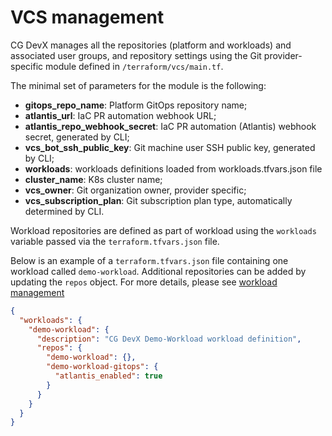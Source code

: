 # VCS management

CG DevX manages all the repositories (platform and workloads) and associated user groups,
and repository settings using the Git provider-specific module defined in `/terraform/vcs/main.tf`.

The minimal set of parameters for the module is the following:

- **gitops_repo_name**: Platform GitOps repository name;
- **atlantis_url**: IaC PR automation webhook URL;
- **atlantis_repo_webhook_secret**: IaC PR automation (Atlantis) webhook secret, generated by CLI;
- **vcs_bot_ssh_public_key**: Git machine user SSH public key, generated by CLI;
- **workloads**: workloads definitions loaded from workloads.tfvars.json file
- **cluster_name**: K8s cluster name;
- **vcs_owner**: Git organization owner, provider specific;
- **vcs_subscription_plan**: Git subscription plan type, automatically determined by CLI.

Workload repositories are defined as part of workload
using the `workloads` variable passed via the `terraform.tfvars.json` file.

Below is an example of a `terraform.tfvars.json` file containing one workload called `demo-workload`.
Additional repositories can be added by updating the `repos` object. 
For more details,
please see [workload management](../../workload_management/workloads.md#manually-customizing-and-managing-workloads)

```json
{
  "workloads": {
    "demo-workload": {
      "description": "CG DevX Demo-Workload workload definition",
      "repos": {
        "demo-workload": {},
        "demo-workload-gitops": {
          "atlantis_enabled": true
        }
      }
    }
  }
}
```
